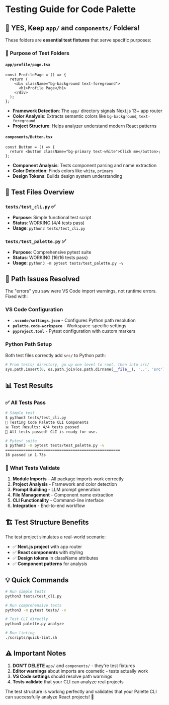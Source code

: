 # Testing Guide for Code Palette

## 📁 **YES, Keep `app/` and `components/` Folders!**

These folders are **essential test fixtures** that serve specific purposes:

### 🎯 **Purpose of Test Folders**

#### `app/profile/page.tsx`

```tsx
const ProfilePage = () => {
  return (
    <div className="bg-background text-foreground">
      <h1>Profile Page</h1>
    </div>
  );
};
```

- **Framework Detection**: The `app/` directory signals Next.js 13+ app router
- **Color Analysis**: Extracts semantic colors like `bg-background`, `text-foreground`
- **Project Structure**: Helps analyzer understand modern React patterns

#### `components/Button.tsx`

```tsx
const Button = () => {
  return <button className="bg-primary text-white">Click me</button>;
};
```

- **Component Analysis**: Tests component parsing and name extraction
- **Color Detection**: Finds colors like `white`, `primary`
- **Design Tokens**: Builds design system understanding

## 🧪 **Test Files Overview**

### `tests/test_cli.py` ✅

- **Purpose**: Simple functional test script
- **Status**: WORKING (4/4 tests pass)
- **Usage**: `python3 tests/test_cli.py`

### `tests/test_palette.py` ✅

- **Purpose**: Comprehensive pytest suite
- **Status**: WORKING (16/16 tests pass)
- **Usage**: `python3 -m pytest tests/test_palette.py -v`

## 🔧 **Path Issues Resolved**

The "errors" you saw were VS Code import warnings, not runtime errors. Fixed with:

### VS Code Configuration

- **`.vscode/settings.json`** - Configures Python path resolution
- **`palette.code-workspace`** - Workspace-specific settings
- **`pyproject.toml`** - Pytest configuration with custom markers

### Python Path Setup

Both test files correctly add `src/` to Python path:

```python
# From tests/ directory, go up one level to root, then into src/
sys.path.insert(0, os.path.join(os.path.dirname(__file__), '..', 'src'))
```

## 📊 **Test Results**

### ✅ **All Tests Pass**

```bash
# Simple test
$ python3 tests/test_cli.py
🧪 Testing Code Palette CLI Components
📊 Test Results: 4/4 tests passed
🎉 All tests passed! CLI is ready for use.

# Pytest suite
$ python3 -m pytest tests/test_palette.py -v
===================================================
16 passed in 1.73s
```

### 🎯 **What Tests Validate**

1. **Module Imports** - All package imports work correctly
2. **Project Analysis** - Framework and color detection
3. **Prompt Building** - LLM prompt generation
4. **File Management** - Component name extraction
5. **CLI Functionality** - Command-line interface
6. **Integration** - End-to-end workflow

## 🏗️ **Test Structure Benefits**

The test project simulates a real-world scenario:

- ✅ **Next.js project** with app router
- ✅ **React components** with styling
- ✅ **Design tokens** in className attributes
- ✅ **Component patterns** for analysis

## 💡 **Quick Commands**

```bash
# Run simple tests
python3 tests/test_cli.py

# Run comprehensive tests
python3 -m pytest tests/ -v

# Test CLI directly
python3 palette.py analyze

# Run linting
./scripts/quick-lint.sh
```

## ⚠️ **Important Notes**

1. **DON'T DELETE** `app/` and `components/` - they're test fixtures
2. **Editor warnings** about imports are cosmetic - tests actually work
3. **VS Code settings** should resolve path warnings
4. **Tests validate** that your CLI can analyze real projects

The test structure is working perfectly and validates that your Palette CLI can successfully analyze React projects! 🚀
